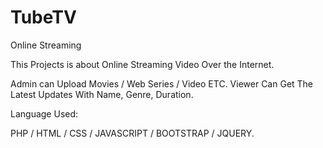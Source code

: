 # TubeTV
Online Streaming 

This Projects is about Online Streaming Video Over the Internet.

Admin can Upload Movies / Web Series / Video ETC. Viewer Can Get The Latest Updates With Name, Genre, Duration.

Language Used:
  
  PHP / HTML / CSS / JAVASCRIPT / BOOTSTRAP / JQUERY.
